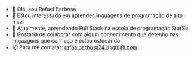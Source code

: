 - 👋 Olá, sou Rafael Barbosa
- 👀 Estou interessado em aprender linguagens de programação de alto nível
- 🌱 Atualmente, aprendendo Full Stack na escola de programação StarSe
- 💞️ Gostaria de colaborar com algum conhecimento que detenho nas linguagens que conheço e estou estudando
- 📫 Para me contatar: rafaelbarbosa741@gmail.com

<!---
rafaelsb741/rafaelsb741 is a ✨ special ✨ repository because its `README.md` (this file) appears on your GitHub profile.
You can click the Preview link to take a look at your changes.
--->
